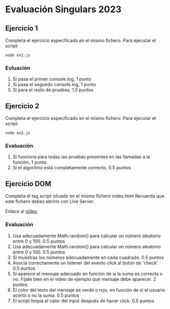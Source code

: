 # Evaluación Singulars 2023

## Ejercicio 1

Completa el ejercicio especificado en el mismo fichero. Para ejecutar el script:

`node ex1.js`

### Evluación

1. Si pasa el primer console.log, 1 punto
2. Si pasa el segundo console.log, 1 punto
3. Si para el resto de pruebas, 1.5 puntos

## Ejercicio 2

Completa el ejercicio especificado en el mismo fichero. Para ejecutar el script:

`node ex2.js`

### Evaluación

1. Si funciona para todas las pruebas presentes en las llamadas a la función, 1 punto.
2. Si el algoritmo está completamente correcto, 0.5 puntos

## Ejercicio DOM

Completa el tag _script_ situado en el mismo fichero index.html
Recuerda que este fichero debes abrirlo con Live Server.

Enlace al [vídeo](https://oscarm.tinytake.com/msc/ODE4Njk4OF8yMTM5MjEzNA)

### Evaluación

1. Usa adecuadamente Math.random() para calcular un número aleatorio entre 0 y 100. 0.5 puntos
2. Usa adecuadamente Math.random() para calcular un número aleatorio entre 0 y 100. 0.5 puntos
3. Si muestras los números adecuadamente en cada cuadrado. 0.5 puntos
4. Asocia correctamente un listener del evento _click_ al botón de 'check'. 0.5 puntos
5. Si aparece el mensaje adecuado en función de si la suma es correcta o no. Fíjate bien en el vídeo de ejemplo qué mensaje debe aparecer. 2 puntos
6. El color del texto del mensaje es verde o rojo, en función de si el usuario acertó o no la suma. 0.5 puntos
7. El script limpia el valor del input después de hacer click. 0.5 puntos
